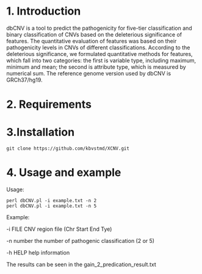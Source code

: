 # 1. Introduction
dbCNV is a tool to predict the pathogenicity for five-tier classification and binary classification of CNVs based on the deleterious significance of features. The quantitative evaluation of features was based on their pathogenicity levels in CNVs of different classifications.  According to the deleterious significance, we formulated quantitative methods for features, which fall into two categories: the first is variable type, including maximum, minimum and mean; the second is attribute type, which is measured by numerical sum. The reference genome version used by dbCNV is GRCh37/hg19.
# 2. Requirements
# 3.Installation

```
git clone https://github.com/kbvstmd/XCNV.git
```

# 4. Usage and example
Usage:

```
perl dbCNV.pl -i example.txt -n 2
perl dbCNV.pl -i example.txt -n 5
```

Example:



 -i FILE    CNV region file (Chr Start End Tye)
 
 -n number  the number of pathogenic classification  (2 or 5)
 
 -h HELP    help information
 
The results can be seen in the gain_2_predication_result.txt
